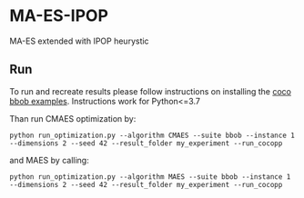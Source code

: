 # MA-ES-IPOP
MA-ES extended with IPOP heurystic

## Run
To run and recreate results please follow instructions on installing the [coco bbob examples](https://github.com/numbbo/coco).
Instructions work for Python<=3.7

Than run CMAES optimization by:
```
python run_optimization.py --algorithm CMAES --suite bbob --instance 1 --dimensions 2 --seed 42 --result_folder my_experiment --run_cocopp
```

and MAES by calling:
```
python run_optimization.py --algorithm MAES --suite bbob --instance 1 --dimensions 2 --seed 42 --result_folder my_experiment --run_cocopp 

```
